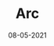 ---
title: "Arc"
link: https://www.figma.com/community/plugin/762070688792833472/arc
description: Curve your text upward, downward or into a circle. Adjust the slider and preview the result.
content-type: tool
tags: [figma plugin]
date: 08-05-2021
---
